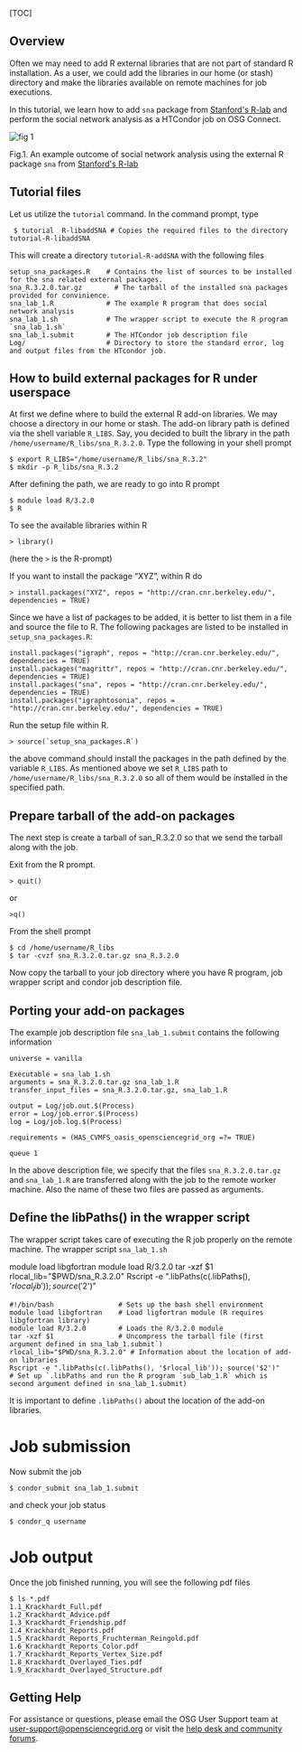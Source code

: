 [title]: - "Add-on external packages to your R jobs"
[TOC] 

## Overview

Often we may need to add R external libraries that are not part of standard R installation. As a user, we could add the 
libraries in our home (or stash) directory and make the libraries available on remote machines for job executions. 

In this tutorial, we learn how to add `sna` package from [Stanford's R-lab](http://sna.stanford.edu/rlabs.php) and perform 
the social network analysis as a HTCondor job on OSG Connect.  

![fig 1](https://raw.githubusercontent.com/OSGConnect/tutorial-R-libaddSNA/master/Figs/SocialNetworkAnalysis.png)

Fig.1. An example outcome of social network analysis using the external R package `sna` from [Stanford's R-lab](http://sna.stanford.edu/rlabs.php)

## Tutorial files

Let us utilize the `tutorial` command. In the command prompt, type

	 $ tutorial  R-libaddSNA # Copies the required files to the directory tutorial-R-libaddSNA
 
This will create a directory `tutorial-R-addSNA` with the following files

    setup_sna_packages.R    # Contains the list of sources to be installed for the sna related external packages. 
    sna_R.3.2.0.tar.gz        # The tarball of the installed sna packages provided for convinience. 
    sna_lab_1.R             # The example R program that does social network analysis
    sna_lab_1.sh            # The wrapper script to execute the R program `sna_lab_1.sh`
    sna_lab_1.submit        # The HTCondor job description file
    Log/                    # Directory to store the standard error, log and output files from the HTcondor job.

## How to build external packages for R under userspace

At first we define where to build the external R add-on libraries. We may choose a directory in our home or stash. The 
add-on library path is defined via the shell variable `R_LIBS`. Say, you decided to built the library in the path
 `/home/username/R_libs/sna_R.3.2.0`. Type the following in your shell prompt 

    $ export R_LIBS="/home/username/R_libs/sna_R.3.2"
    $ mkdir -p R_libs/sna_R.3.2 

After defining the path, we are ready to go into R prompt 

    $ module load R/3.2.0
    $ R

To see the available libraries within R  

    > library()

(here the `>` is the R-prompt) 

If you want to install the package “XYZ”, within R do
 
    > install.packages("XYZ", repos = "http://cran.cnr.berkeley.edu/", dependencies = TRUE)

Since we have a list of packages to be added, it is better to list them in a file and source the file 
to R.  The following packages are listed to be installed in `setup_sna_packages.R`: 

    install.packages("igraph", repos = "http://cran.cnr.berkeley.edu/", dependencies = TRUE)
    install.packages("magrittr", repos = "http://cran.cnr.berkeley.edu/", dependencies = TRUE)
    install.packages("sna", repos = "http://cran.cnr.berkeley.edu/", dependencies = TRUE)
    install.packages("igraphtosonia", repos = "http://cran.cnr.berkeley.edu/", dependencies = TRUE)

Run the setup file within R. 

    > source(`setup_sna_packages.R`) 

the above command should install the packages in the path defined by the variable `R_LIBS`. As mentioned above 
we set `R_LIBS` path to `/home/username/R_libs/sna_R.3.2.0` so all of them would be installed in the specified path. 


## Prepare tarball of the add-on packages 

The next step is create a tarball of san_R.3.2.0 so that we send the tarball along with the job. 

Exit from the R prompt. 

    > quit()

or 

    >q()

From the shell prompt 

    $ cd /home/username/R_libs
    $ tar -cvzf sna_R.3.2.0.tar.gz sna_R.3.2.0

Now copy the tarball to your job directory where you have R program, job wrapper script and condor job 
description file. 

## Porting your add-on packages 

The example job description file `sna_lab_1.submit`  contains the following information

    universe = vanilla

    Executable = sna_lab_1.sh
    arguments = sna_R.3.2.0.tar.gz sna_lab_1.R
    transfer_input_files = sna_R.3.2.0.tar.gz, sna_lab_1.R

    output = Log/job.out.$(Process)
    error = Log/job.error.$(Process)
    log = Log/job.log.$(Process)

    requirements = (HAS_CVMFS_oasis_opensciencegrid_org =?= TRUE)

    queue 1


In the above description file, we specify that the files `sna_R.3.2.0.tar.gz` and `sna_lab_1.R` are transferred along with the job to the remote worker machine. Also the name of these two files are passed as arguments. 

## Define the libPaths() in the wrapper script

The wrapper script takes care of executing the R job properly on the remote machine. The wrapper script `sna_lab_1.sh`

 module load libgfortran
 module load R/3.2.0
 tar -xzf $1
 rlocal_lib="$PWD/sna_R.3.2.0"
 Rscript -e ".libPaths(c(.libPaths(), '$rlocal_lib')); source('$2')"

    #!/bin/bash                # Sets up the bash shell environment
    module load libgfortran    # Load ligfortran module (R requires libgfortran library)
    module load R/3.2.0        # Loads the R/3.2.0 module
    tar -xzf $1                # Uncompress the tarball file (first argument defined in sna_lab_1.submit`)
    rlocal_lib="$PWD/sna_R.3.2.0" # Information about the location of add-on libraries
    Rscript -e ".libPaths(c(.libPaths(), '$rlocal_lib')); source('$2')"   # Set up `.libPaths and run the R program `sub_lab_1.R` which is second argument defined in sna_lab_1.submit) 

It is important to define `.libPaths()` about the location of the add-on libraries. 

# Job submission 
Now submit the job

    $ condor_submit sna_lab_1.submit

and check your job status

    $ condor_q username

# Job output 
Once the job finished running, you will see the following pdf files

    $ ls *.pdf
    1.1_Krackhardt_Full.pdf
    1.2_Krackhardt_Advice.pdf
    1.3_Krackhardt_Friendship.pdf
    1.4_Krackhardt_Reports.pdf
    1.5_Krackhardt_Reports_Fruchterman_Reingold.pdf
    1.6_Krackhardt_Reports_Color.pdf
    1.7_Krackhardt_Reports_Vertex_Size.pdf
    1.8_Krackhardt_Overlayed_Ties.pdf
    1.9_Krackhardt_Overlayed_Structure.pdf

## Getting Help
For assistance or questions, please email the OSG User Support team  at [user-support@opensciencegrid.org](mailto:user-support@opensciencegrid.org) or visit the [help desk and community forums](http://support.opensciencegrid.org).
